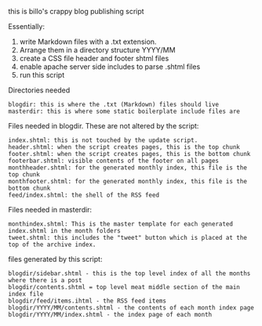 this is billo's crappy blog publishing script

Essentially:
 1. write Markdown files with a .txt extension. 
 2. Arrange them in a directory structure YYYY/MM
 3. create a CSS file header and footer shtml files
 4. enable apache server side includes to parse .shtml files
 5. run this script

Directories needed

    blogdir: this is where the .txt (Markdown) files should live
    masterdir: this is where some static boilerplate include files are

Files needed in blogdir. These are not altered by the script:

    index.shtml: this is not touched by the update script.
    header.shtml: when the script creates pages, this is the top chunk
    footer.shtml: when the script creates pages, this is the bottom chunk
    footerbar.shtml: visible contents of the footer on all pages
    monthheader.shtml: for the generated monthly index, this file is the top chunk
    monthfooter.shtml: for the generated monthly index, this file is the bottom chunk
    feed/index.shtml: the shell of the RSS feed

Files needed in masterdir:

    monthindex.shtml: This is the master template for each generated index.shtml in the month folders
    tweet.shtml: this includes the "tweet" button which is placed at the top of the archive index.

files generated by this script:

    blogdir/sidebar.shtml - this is the top level index of all the months where there is a post
    blogdir/contents.shtml = top level meat middle section of the main index file
    blogdir/feed/items.ihtml - the RSS feed items
    blogdir/YYYY/MM/contents.shtml - the contents of each month index page
    blogdir/YYYY/MM/index.shtml - the index page of each month
